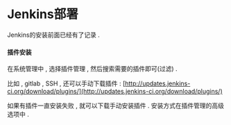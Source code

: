 # Jenkins部署

Jenkins的安装前面已经有了记录 .

#### 插件安装

在系统管理中 , 选择插件管理 , 然后搜索需要的插件即可\(过滤\) .

比如 , gitlab , SSH , 还可以手动下载插件 : [http://updates.jenkins-ci.org/download/plugins/](http://updates.jenkins-ci.org/download/plugins/)

如果有插件一直安装失败 , 就可以下载手动安装插件 . 安装方式在插件管理的高级选项中 . 



